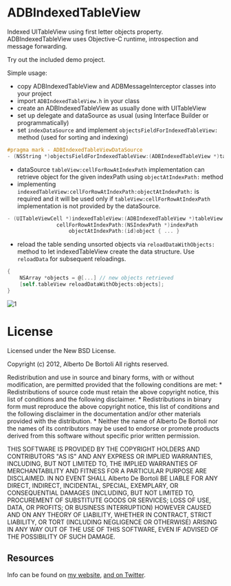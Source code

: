 ADBIndexedTableView
===========================

Indexed UITableView using first letter objects property.
ADBIndexedTableView uses Objective-C runtime, introspection and message forwarding.

Try out the included demo project.

Simple usage:
- copy ADBIndexedTableView and ADBMessageInterceptor classes into your project
- import `ADBIndexedTableView.h` in your class
- create an ADBIndexedTableView as usually done with UITableView
- set up delegate and dataSource as usual (using Interface Builder or programmatically)
- set `indexDataSource` and implement `objectsFieldForIndexedTableView:` method (used for sorting and indexing)

``` objective-c
#pragma mark - ADBIndexedTableViewDataSource
- (NSString *)objectsFieldForIndexedTableView:(ADBIndexedTableView *)tableView { return objectPropertyAsString; }
```

- dataSource `tableView:cellForRowAtIndexPath` implementation can retrieve object for the given indexPath using `objectAtIndexPath:` method
- implementing `indexedTableView:cellForRowAtIndexPath:objectAtIndexPath:` is required and it will be used only if `tableView:cellForRowAtIndexPath` implementation is not provided by the dataSource.

``` objective-c
- (UITableViewCell *)indexedTableView:(ADBIndexedTableView *)tableView
                cellForRowAtIndexPath:(NSIndexPath *)indexPath
                    objectAtIndexPath:(id)object { ... }
```

- reload the table sending unsorted objects via `reloadDataWithObjects:` method to let indexedTableView create the data structure. Use `reloadData` for subsequent reloadings.

``` objective-c
{
	NSArray *objects = @[...] // new objects retrieved
    [self.tableView reloadDataWithObjects:objects];
}
```

![1](http://www.albertodebortoli.it/GitHub/ADBIndexedTableView/01.png)

# License

Licensed under the New BSD License.

Copyright (c) 2012, Alberto De Bortoli
All rights reserved.

Redistribution and use in source and binary forms, with or without
modification, are permitted provided that the following conditions are met:
    * Redistributions of source code must retain the above copyright
      notice, this list of conditions and the following disclaimer.
    * Redistributions in binary form must reproduce the above copyright
      notice, this list of conditions and the following disclaimer in the
      documentation and/or other materials provided with the distribution.
    * Neither the name of Alberto De Bortoli nor the
      names of its contributors may be used to endorse or promote products
      derived from this software without specific prior written permission.

THIS SOFTWARE IS PROVIDED BY THE COPYRIGHT HOLDERS AND CONTRIBUTORS "AS IS" AND
ANY EXPRESS OR IMPLIED WARRANTIES, INCLUDING, BUT NOT LIMITED TO, THE IMPLIED
WARRANTIES OF MERCHANTABILITY AND FITNESS FOR A PARTICULAR PURPOSE ARE
DISCLAIMED. IN NO EVENT SHALL Alberto De Bortoli BE LIABLE FOR ANY
DIRECT, INDIRECT, INCIDENTAL, SPECIAL, EXEMPLARY, OR CONSEQUENTIAL DAMAGES
(INCLUDING, BUT NOT LIMITED TO, PROCUREMENT OF SUBSTITUTE GOODS OR SERVICES;
LOSS OF USE, DATA, OR PROFITS; OR BUSINESS INTERRUPTION) HOWEVER CAUSED AND
ON ANY THEORY OF LIABILITY, WHETHER IN CONTRACT, STRICT LIABILITY, OR TORT
(INCLUDING NEGLIGENCE OR OTHERWISE) ARISING IN ANY WAY OUT OF THE USE OF THIS
SOFTWARE, EVEN IF ADVISED OF THE POSSIBILITY OF SUCH DAMAGE.

## Resources

Info can be found on [my website](http://www.albertodebortoli.it), [and on Twitter](http://twitter.com/albertodebo).